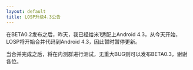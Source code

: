 ```yaml
---
layout: default
title: LOSP升级4.3公告
---
```

在BETA0.2发布之后，昨天，我已经给米1适配上Android 4.3，从今天开始，LOSP将开始合并代码到Android 4.3，因此暂时暂停更新。  
<!--more-->
当合并完成之后，将在内测群进行测试，无重大BUG则可以发布BETA0.3，谢谢各位。
